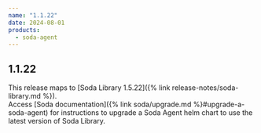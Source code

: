 ```yaml
---
name: "1.1.22"
date: 2024-08-01
products:
  - soda-agent
---
```

## 1.1.22

This release maps to [Soda Library 1.5.22]({% link release-notes/soda-library.md %}). <br />
Access [Soda documentation]({% link soda/upgrade.md %}#upgrade-a-soda-agent) for instructions to upgrade a Soda Agent helm chart to use the latest version of Soda Library.